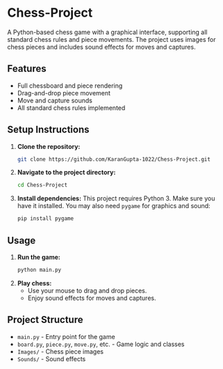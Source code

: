 # Chess-Project

A Python-based chess game with a graphical interface, supporting all standard chess rules and piece movements. The project uses images for chess pieces and includes sound effects for moves and captures.

## Features
- Full chessboard and piece rendering
- Drag-and-drop piece movement
- Move and capture sounds
- All standard chess rules implemented

## Setup Instructions

1. **Clone the repository:**
   ```sh
   git clone https://github.com/KaranGupta-1022/Chess-Project.git
   ```
2. **Navigate to the project directory:**
   ```sh
   cd Chess-Project
   ```
3. **Install dependencies:**
   This project requires Python 3. Make sure you have it installed. You may also need `pygame` for graphics and sound:
   ```sh
   pip install pygame
   ```

## Usage

1. **Run the game:**
   ```sh
   python main.py
   ```
2. **Play chess:**
   - Use your mouse to drag and drop pieces.
   - Enjoy sound effects for moves and captures.

## Project Structure
- `main.py` - Entry point for the game
- `board.py`, `piece.py`, `move.py`, etc. - Game logic and classes
- `Images/` - Chess piece images
- `Sounds/` - Sound effects
